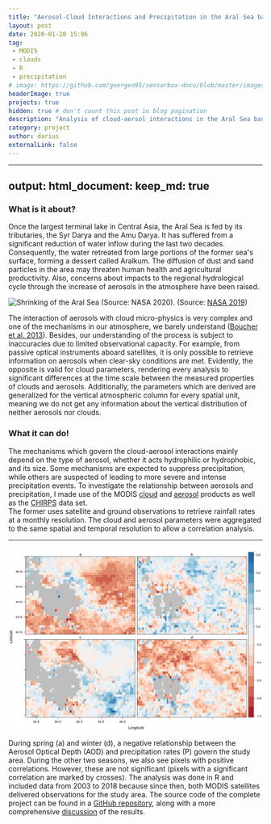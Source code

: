 ```yaml
---
title: "Aerosol-Cloud Interactions and Precipitation in the Aral Sea basin"
layout: post
date: 2020-01-20 15:06
tag: 
 - MODIS
 - clouds
 - R
 - precipitation
# image: https://github.com/goergen95/sensorbox-docu/blob/master/images/index_background.jpg
headerImage: true
projects: true
hidden: true # don't count this post in blog pagination
description: "Analysis of cloud-aersol interactions in the Aral Sea basin."
category: project
author: darius
externalLink: false
---
```

---
output:
 html_document:
   keep_md: true
---

### What is it about?

Once the largest terminal lake in Central Asia, the Aral Sea is fed by its tributaries, the Syr Darya and the Amu Darya. It has suffered from a significant reduction of water inflow
during the last two decades. Consequently, the water retreated from large portions of the former
sea's surface, forming a dessert called Aralkum. The diffusion of
dust and sand particles in the area may threaten human health and agricultural 
productivity. Also, concerns about impacts to the regional hydrological cycle through the
increase of aerosols in the atmosphere have been raised.


![Shrinking of the Aral Sea (Source: NASA 2020).](../assets/images/animation.gif)
(Source: [NASA 2019](https://earthobservatory.nasa.gov/world-of-change/AralSea))

The interaction of aerosols with cloud micro-physics is very complex and one
of the mechanisms in our atmosphere, we barely understand 
([Boucher et al. 2013](https://www.ipcc.ch/site/assets/uploads/2018/02/WG1AR5_Chapter07_FINAL-1.pdf)).
Besides, our understanding of the process is subject to inaccuracies due to limited observational capacity. For example, from passive optical 
instruments aboard satellites, it is only possible to retrieve
information on aerosols when clear-sky conditions are met. Evidently, the opposite
is valid for cloud parameters, rendering every analysis to significant differences 
at the time scale between the measured properties of clouds and aerosols. 
Additionally, the parameters which are derived are generalized for the vertical
atmospheric column for every spatial unit, meaning we do not get any information 
about the vertical distribution of neither aerosols nor clouds. 


### What it can do!

The mechanisms which govern the cloud-aerosol interactions mainly depend
on the type of aerosol, whether it acts hydrophilic or hydrophobic, and its size.
Some mechanisms are expected to suppress precipitation, while others are suspected
of leading to more severe and intense precipitation events. To investigate the
relationship between aerosols and precipitation, I made use of the MODIS [cloud](https://modis.gsfc.nasa.gov/data/dataprod/mod06.php)
and [aerosol](https://modis.gsfc.nasa.gov/data/dataprod/mod04.php) products as 
well as the [CHIRPS](https://www.chc.ucsb.edu/data/chirps) data set.  
The former uses satellite and ground observations to retrieve rainfall rates 
at a monthly resolution. The cloud and aerosol parameters were aggregated to 
the same spatial and temporal resolution to allow a correlation analysis. 

---

![Correlation AOD and P](../assets/images/cor_AOD_550_RH.png)

During spring (a) and winter (d), a negative relationship between the 
Aerosol Optical Depth (AOD) and precipitation rates (P) govern the study area.
During the other two seasons, we also see pixels with positive correlations. However, these are not significant (pixels with a significant correlation are marked
by crosses). The analysis was done in R and included data from 2003 to 2018 because since then,
both MODIS satellites delivered observations for the study area. The source code
of the complete project can be found in a [GitHub repository](https://github.com/goergen95/aciASB), 
along with a more comprehensive [discussion](https://github.com/goergen95/aciASB/blob/master/docs/report_II.pdf) 
of the results. 




